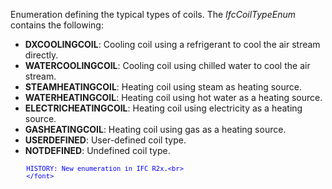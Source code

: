 ﻿Enumeration defining the typical types of coils. The _IfcCoilTypeEnum_ contains the following:

* **DXCOOLINGCOIL**: Cooling coil using a refrigerant to cool the air stream directly.
* **WATERCOOLINGCOIL**: Cooling coil using chilled water to cool the air stream.
* **STEAMHEATINGCOIL**: Heating coil using steam as heating source.
* **WATERHEATINGCOIL**: Heating coil using hot water as a heating source.
* **ELECTRICHEATINGCOIL**: Heating coil using electricity as a heating source.
* **GASHEATINGCOIL**: Heating coil using gas as a heating source.
* **USERDEFINED**: User-defined coil type.
* **NOTDEFINED**: Undefined coil type.

> <font color="#0000ff" size="-1">
    	HISTORY: New enumeration in IFC R2x.<br>
    	</font>
